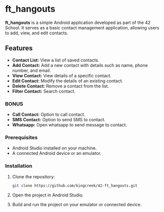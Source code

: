 # ft_hangouts

**ft_hangouts** is a simple Android application developed as part of the 42 School. It serves as a basic contact management application, allowing users to add, view, and edit contacts.

## Features

- **Contact List:** View a list of saved contacts.
- **Add Contact:** Add a new contact with details such as name, phone number, and email.
- **View Contact:** View details of a specific contact.
- **Edit Contact:** Modify the details of an existing contact.
- **Delete Contact:** Remove a contact from the list.
- **Filter Contact:** Search contact.

### BONUS

- **Call Contact:** Option to call contact.
- **SMS Contact:** Option to send SMS to contact.
- **Whatsapp:** Open whatsapp to send message to contact.

### Prerequisites

- Android Studio installed on your machine.
- A connected Android device or an emulator.

### Installation

1. Clone the repository:

    ```bash
    git clone https://github.com/kingcreek/42-ft_hangouts.git
    ```

2. Open the project in Android Studio.

3. Build and run the project on your emulator or connected device.
